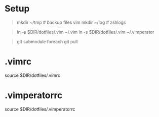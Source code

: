 # Setup

> mkdir ~/tmp # backup files vim
> mkdir ~/log # zshlogs

> ln -s $DIR/dotfiles/.vim ~/.vim
> ln -s $DIR/dotfiles/.vim ~/.vimperator

> git submodule foreach git pull

# .vimrc
source $DIR/dotfiles/.vimrc

# .vimperatorrc
source $DIR/dotfiles/.vimperatorrc

